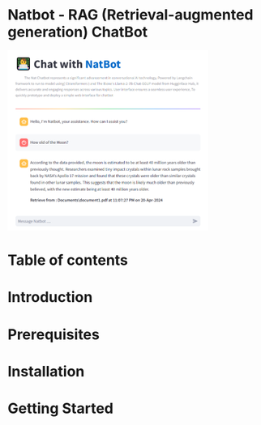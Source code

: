 # Natbot - RAG (Retrieval-augmented generation) ChatBot
![Alt text](https://github.com/tonkra1234/Final_RAG_chatbot/blob/main/Description/RAG%20chatbot.PNG#center)

# Table of contents

# Introduction

# Prerequisites

# Installation

# Getting Started



